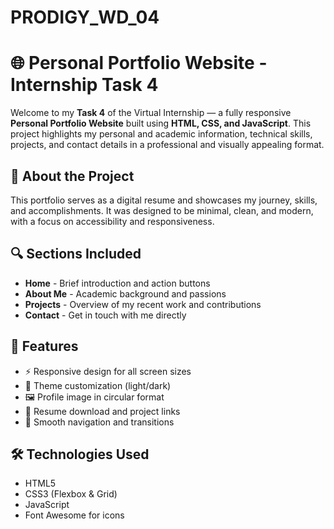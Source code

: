 # PRODIGY_WD_04

# 🌐 Personal Portfolio Website - Internship Task 4

Welcome to my **Task 4** of the Virtual Internship — a fully responsive **Personal Portfolio Website** built using **HTML, CSS, and JavaScript**. This project highlights my personal and academic information, technical skills, projects, and contact details in a professional and visually appealing format.

## 📌 About the Project

This portfolio serves as a digital resume and showcases my journey, skills, and accomplishments. It was designed to be minimal, clean, and modern, with a focus on accessibility and responsiveness.

## 🔍 Sections Included

- **Home** - Brief introduction and action buttons
- **About Me** - Academic background and passions
- **Projects** - Overview of my recent work and contributions
- **Contact** - Get in touch with me directly

## 🚀 Features

- ⚡ Responsive design for all screen sizes
- 🎨 Theme customization (light/dark)
- 🖼️ Profile image in circular format
- 🔗 Resume download and project links
- 🧭 Smooth navigation and transitions

## 🛠️ Technologies Used

- HTML5
- CSS3 (Flexbox & Grid)
- JavaScript 
- Font Awesome for icons




